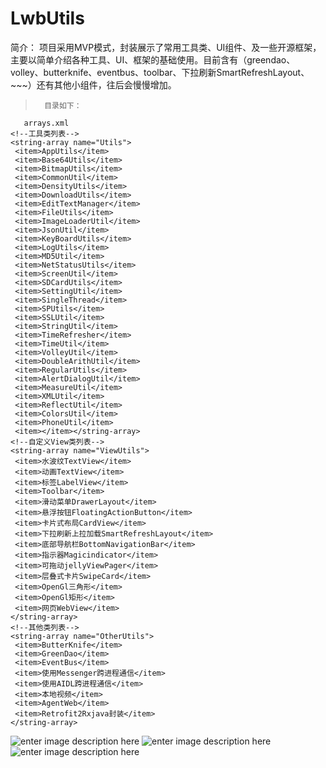 # LwbUtils
简介：
		项目采用MVP模式，封装展示了常用工具类、UI组件、及一些开源框架，主要以简单介绍各种工具、UI、框架的基础使用。目前含有（greendao、volley、butterknife、eventbus、toolbar、下拉刷新SmartRefreshLayout、~~~）还有其他小组件，往后会慢慢增加。

> 		目录如下：

       arrays.xml
    <!--工具类列表-->
    <string-array name="Utils">
     <item>AppUtils</item>
     <item>Base64Utils</item>
     <item>BitmapUtils</item>
     <item>CommonUtil</item>
     <item>DensityUtils</item>
     <item>DownloadUtils</item>
     <item>EditTextManager</item>
     <item>FileUtils</item>
     <item>ImageLoaderUtil</item>
     <item>JsonUtil</item>
     <item>KeyBoardUtils</item>
     <item>LogUtils</item>
     <item>MD5Util</item>
     <item>NetStatusUtils</item>
     <item>ScreenUtil</item>
     <item>SDCardUtils</item>
     <item>SettingUtil</item>
     <item>SingleThread</item>
     <item>SPUtils</item>
     <item>SSLUtil</item>
     <item>StringUtil</item>
     <item>TimeRefresher</item>
     <item>TimeUtil</item>
     <item>VolleyUtil</item>
     <item>DoubleArithUtil</item>
     <item>RegularUtils</item>
     <item>AlertDialogUtil</item>
     <item>MeasureUtil</item>
     <item>XMLUtil</item>
     <item>ReflectUtil</item>
     <item>ColorsUtil</item>
     <item>PhoneUtil</item>
     <item></item></string-array>
    <!--自定义View类列表-->
    <string-array name="ViewUtils">
     <item>水波纹TextView</item>
     <item>动画TextView</item>
     <item>标签LabelView</item>
     <item>Toolbar</item>
     <item>滑动菜单DrawerLayout</item>
     <item>悬浮按钮FloatingActionButton</item>
     <item>卡片式布局CardView</item>
     <item>下拉刷新上拉加载SmartRefreshLayout</item>
     <item>底部导航栏BottomNavigationBar</item>
     <item>指示器Magicindicator</item>
     <item>可拖动jellyViewPager</item>
     <item>层叠式卡片SwipeCard</item>
     <item>OpenGl三角形</item>
     <item>OpenGl矩形</item>
     <item>网页WebView</item>
    </string-array>
    <!--其他类列表-->
    <string-array name="OtherUtils">
     <item>ButterKnife</item>
     <item>GreenDao</item>
     <item>EventBus</item>
     <item>使用Messenger跨进程通信</item>
     <item>使用AIDL跨进程通信</item>
     <item>本地视频</item>
     <item>AgentWeb</item>
     <item>Retrofit2Rxjava封装</item>
    </string-array>
![enter image description here](https://gitee.com/blcs/LwbUtils/blob/master/img_main1.png)
![enter image description here](https://gitee.com/blcs/LwbUtils/blob/master/img_main2.png)
![enter image description here](https://gitee.com/blcs/LwbUtils/blob/master/img_main3.png)